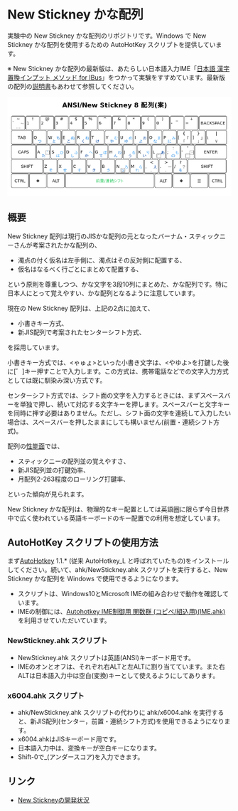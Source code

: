 # New Stickney かな配列

実験中の New Stickney かな配列のリポジトリです。Windows で New Stickney かな配列を使用するための AutoHotKey スクリプトを提供しています。

※ New Stickney かな配列の最新版は、あたらしい日本語入力IME「[日本語 漢字置換インプット メソッド for IBus](https://github.com/esrille/ibus-replace-with-kanji)」をつかって実験をすすめています。最新版の配列の[説明書](https://esrille.github.io/ibus-replace-with-kanji/layouts.html)もあわせて参照してください。

![New Stickney かな配列 第8案](doc/new-stickney8.png)

## 概要

New Stickney 配列は現行のJISかな配列の元となったバーナム・スティックニーさんが考案されたかな配列の、

* 濁点の付く仮名は左手側に、濁点はその反対側に配置する、
* 仮名はなるべく行ごとにまとめて配置する、

という原則を尊重しつつ、かな文字を3段10列にまとめた、かな配列です。特に日本人にとって覚えやすい、かな配列となるように注意しています。

現在の New Stickney 配列は、上記の2点に加えて、

* 小書きキー方式、
* 新JIS配列で考案されたセンターシフト方式、

を採用しています。

小書きキー方式では、<ゃゅょ>といった小書き文字は、<やゆよ>を打鍵した後に[゛]キー押すことで入力します。この方式は、携帯電話などでの文字入力方式としては既に馴染み深い方式です。

センターシフト方式では、シフト面の文字を入力するときには、まずスペースバーを単独で押し、続いて対応する文字キーを押します。スペースバーと文字キーを同時に押す必要はありません。ただし、シフト面の文字を連続して入力したい場合は、スペースバーを押したままにしても構いません(前置・連続シフト方式)。

配列の[性能面](https://esrille.github.io/keyboard-layout-comparison/)では、

* スティックニーの配列並の覚えやすさ、
* 新JIS配列並の打鍵効率、
* 月配列2-263程度のローリング打鍵率、

といった傾向が見られます。

New Stickney かな配列は、物理的なキー配置としては英語圏に限らず今日世界中で広く使われている英語キーボードのキー配置での利用を想定しています。

## AutoHotKey スクリプトの使用方法

まず[AutoHotkey](http://ahkscript.org/) 1.1.* (従来 AutoHotkey_L と呼ばれていたもの)をインストールしてください。続いて、ahk/NewStickney.ahk スクリプトを実行すると、New Stickney かな配列を Windows で使用できるようになります。

* スクリプトは、Windows10とMicrosoft IMEの組み合わせで動作を確認しています。
* IMEの制御には、[Autohotkey IME制御用 関数群 (コピペ/組込用)(IME.ahk)](http://www6.atwiki.jp/eamat/)を利用させていただいています。

### NewStickney.ahk スクリプト

* NewStickney.ahk スクリプトは英語(ANSI)キーボード用です。
* IMEのオンとオフは、それぞれ右ALTと左ALTに割り当てています。また右ALTは日本語入力中は空白(変換)キーとして使えるようにしてあります。

### x6004.ahk スクリプト

* ahk/NewStickney.ahk スクリプトの代わりに ahk/x6004.ahk を実行すると、新JIS配列(センター，前置・連続シフト方式)を使用できるようになります。
* x6004.ahkはJISキーボード用です。
* 日本語入力中は、変換キーが空白キーになります。
* Shift-0で_(アンダースコア)を入力できます。

## リンク

* [New Stickneyの開発状況](https://twitter.com/hashtag/newstickney?f=tweets&vertical=default&src=hash)

